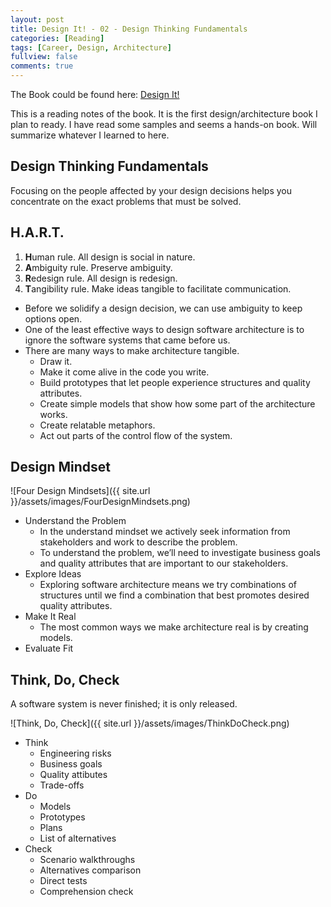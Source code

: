 ```yaml
---
layout: post
title: Design It! - 02 - Design Thinking Fundamentals
categories: [Reading]
tags: [Career, Design, Architecture]
fullview: false
comments: true
---
```


The Book could be found here: [Design It!](https://www.amazon.com/Design-Programmer-Architect-Pragmatic-Programmers/dp/1680502093/ref=sr_1_1?ie=UTF8&qid=1540791825&sr=8-1&keywords=design+it%21)

This is a reading notes of the book. It is the first design/architecture book I plan to ready. I have read some samples and seems a hands-on book. Will summarize whatever I learned to here.

## Design Thinking Fundamentals

Focusing on the people affected by your design decisions helps you concentrate on the exact problems that must be solved.

## H.A.R.T.

1. **H**uman rule. All design is social in nature.
2. **A**mbiguity rule. Preserve ambiguity.
3. **R**edesign rule. All design is redesign.
4. **T**angibility rule. Make ideas tangible to facilitate communication.

* Before we solidify a design decision, we can use ambiguity to keep options open.
* One of the least effective ways to design software architecture is to ignore the software systems that came before us.
* There are many ways to make architecture tangible. 
    * Draw it. 
    * Make it come alive in the code you write. 
    * Build prototypes that let people experience structures and quality attributes.
    * Create simple models that show how some part of the architecture works. 
    * Create relatable metaphors. 
    * Act out parts of the control flow of the system.

## Design Mindset

![Four Design Mindsets]({{ site.url }}/assets/images/FourDesignMindsets.png)

* Understand the Problem
    * In the understand mindset we actively seek information from stakeholders and work to describe the problem.
    * To understand the problem, we’ll need to investigate business goals and quality attributes that are important to our stakeholders.
* Explore Ideas
    * Exploring software architecture means we try combinations of structures until we find a combination that best promotes desired quality attributes.
* Make It Real
    * The most common ways we make architecture real is by creating models.
* Evaluate Fit

## Think, Do, Check

A software system is never finished; it is only released.

![Think, Do, Check]({{ site.url }}/assets/images/ThinkDoCheck.png)

* Think
    * Engineering risks
    * Business goals
    * Quality attibutes
    * Trade-offs
* Do
    * Models
    * Prototypes
    * Plans
    * List of alternatives
* Check
    * Scenario walkthroughs
    * Alternatives comparison
    * Direct tests
    * Comprehension check





